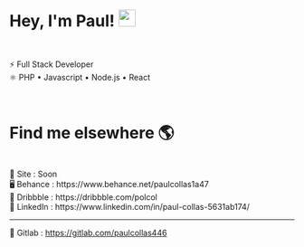 # Hey, I'm Paul! <img src="https://raw.githubusercontent.com/MartinHeinz/MartinHeinz/master/wave.gif" width="30px">
<br/>
 
⚡ Full Stack Developer  <br/>
⚛ PHP • Javascript • Node.js • React  <br/>

<br/>
 
# Find me elsewhere 🌎
<br/>
🚀 Site : Soon  <br/>
🖥 Behance : https://www.behance.net/paulcollas1a47  <br/>
📸 Dribbble : https://dribbble.com/polcol  <br/>
💼 LinkedIn : https://www.linkedin.com/in/paul-collas-5631ab174/

-------------

👾 Gitlab : https://gitlab.com/paulcollas446
